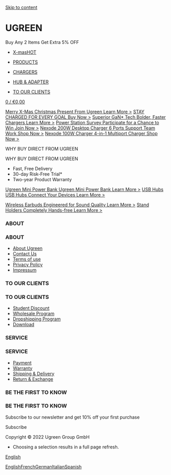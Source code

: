 [Skip to content](#MainContent)

UGREEN
==========

Buy Any 2 Items Get Extra 5% OFF

[](/)

[](/)

* [X-masHOT](/pages/new-christmas)
* [PRODUCTS](#)

* [CHARGERS](#)

* [HUB & ADAPTER](#)

* [TO OUR CLIENTS](#)

[](/search)

[](/account)

[0 / €0,00](/cart)

[Merry X-Mas Christmas Present From Ugreen Learn More \>](/pages/new-christmas) [STAY CHARGED FOR EVERY GOAL Buy Now \>](https://eu.ugreen.com/collections/stay-charged-for-every-goal) [Superior GaN\* Tech Bolder, Faster Chargers Learn More \>](https://eu.ugreen.com/collections/gan-chargers) [Power Station Survey Participate for a Chance to Win Join Now \>](https://eu.ugreen.com/pages/Power-Station-Survey%20) [Nexode 200W Desktop Charger 6 Ports Support Team Work Shop Now \>](https://eu.ugreen.com/products/ugreen-nexode-200w-usb-c-desktop-charger?variant=40293723078739) [Nexode 100W Charger 4-in-1 Multiport Charger Shop Now \>](https://eu.ugreen.com/products/ugreen-nexode-100w-usb-c-wall-charger?variant=40293741199443)

 WHY BUY DIRECT
 FROM UGREEN

 WHY BUY DIRECT FROM UGREEN

* Fast, Free Delivery
* 30-day Risk-Free Trial\*
* Two-year Product Warranty

[Ugreen Mini Power Bank Ugreen Mini Power Bank Learn More \>](https://eu.ugreen.com/collections/power-bank?view=no-usf) [USB Hubs USB Hubs Connect Your Devices Learn More \>](https://eu.ugreen.com/collections/hubs-adapters)

[Wireless Earbuds Engineered for Sound Quality Learn More \>](https://eu.ugreen.com/collections/earbuds) [Stand Holders Completely Hands-free Learn More \>](https://eu.ugreen.com/collections/stands-mounts)

### ABOUT ###

### ABOUT ###

* [About Ugreen](/pages/about-ugreen)
* [Contact Us](/pages/contact-us)
* [Terms of use](/policies/terms-of-service)
* [Privacy Policy](/policies/privacy-policy)
* [Impressum](/pages/legal-notice)

### TO OUR CLIENTS ###

### TO OUR CLIENTS ###

* [Student Discount](/pages/student-discount)
* [Wholesale Program](/pages/wholesale-program)
* [Dropshipping Program](/pages/dropshipping-program)
* [Download](/pages/download)

### SERVICE ###

### SERVICE ###

* [Payment](/pages/payment)
* [Warranty](/pages/warranty)
* [Shipping & Delivery](/policies/shipping-policy)
* [Return & Exchange](/pages/return-exchange)

### BE THE FIRST TO KNOW ###

### BE THE FIRST TO KNOW ###

Subscribe to our newsletter and get 10% off your first purchase

Subscribe

Copyright © 2022 Ugreen Group GmbH

* Choosing a selection results in a full page refresh.

[](#)

[English](#)

[English](#)[French](#)[German](#)[Italian](#)[Spanish](#)
